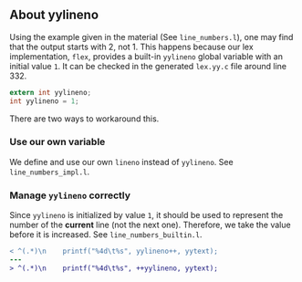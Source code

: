 ## About yylineno

Using the example given in the material (See `line_numbers.l`), one may find that the output starts with 2, not 1. This happens because our lex implementation, `flex`, provides a built-in `yylineno` global variable with an initial value `1`. It can be checked in the generated `lex.yy.c` file around line 332.

```c
extern int yylineno;
int yylineno = 1;
```

There are two ways to workaround this.

### Use our own variable
We define and use our own `lineno` instead of `yylineno`. See `line_numbers_impl.l`.

### Manage `yylineno` correctly
Since `yylineno` is initialized by value `1`, it should be used to represent the number of the **current** line (not the next one). Therefore, we take the value before it is increased. See `line_numbers_builtin.l`.

```diff
< ^(.*)\n    printf("%4d\t%s", yylineno++, yytext);
---
> ^(.*)\n    printf("%4d\t%s", ++yylineno, yytext);
```
